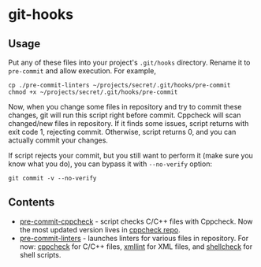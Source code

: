 # git-hooks

## Usage
Put any of these files into your project's `.git/hooks` directory.
Rename it to `pre-commit` and allow execution. For example,

    cp ./pre-commit-linters ~/projects/secret/.git/hooks/pre-commit
    chmod +x ~/projects/secret/.git/hooks/pre-commit


Now, when you change some files in repository and try to commit these
changes, git will run this script right before commit. Cppcheck will scan
changed/new files in repository. If it finds some issues, script returns with
exit code 1, rejecting commit. Otherwise, script returns 0, and you can
actually commit your changes.

If script rejects your commit, but you still want to perform it (make sure you
know what you do), you can bypass it with `--no-verify` option:

    git commit -v --no-verify

## Contents

* [pre-commit-cppcheck](./pre-commit-cppcheck) - script checks C/C++ files with
Cppcheck. Now the most updated version lives in
[cppcheck repo](https://github.com/danmar/cppcheck/blob/master/tools/git-pre-commit-cppcheck).
* [pre-commit-linters](./pre-commit-linters) - launches linters for various
files in repository. For now: [cppcheck](http://cppcheck.sourceforge.net/)
for C/C++ files, [xmllint](http://xmlsoft.org/xmllint.html) for XML files,
and [shellcheck](http://www.shellcheck.net/) for shell scripts.
